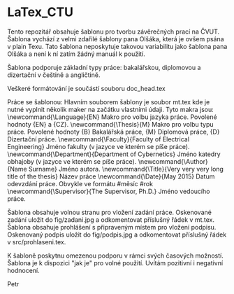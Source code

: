 ﻿# LaTex_CTU

Tento repozitář obsahuje šablonu pro tvorbu závěrečných prací na ČVUT. Šablona vychází z velmi zdařilé šablony pana Olšáka, která je ovšem psána v plain Texu. Tato šablona neposkytuje takovou variabilitu jako šablona pana Olšáka a není k ní zatím žádný manuál k použití.

Šablona podporuje základní typy práce: bakalářskou, diplomovou a dizertační v češtině a angličtině. 

Veškeré formátování je součástí souboru doc_head.tex 

Práce se šablonou:
Hlavním souborem šablony je soubor mt.tex kde je nutné vyplnit několik maker na začátku vlastními údaji.
Tyto makra jsou:
    \newcommand{\Language}{EN}
Makro pro volbu jazyka práce. Povolené hodnoty {EN} a {CZ}.
    \newcommand{\Thesis}{M}
Makro pro volbu typu práce. Povolené hodnoty {B} Bakalářská práce, {M} Diplomová práce, {D} Dizertační práce.
    \newcommand{\Faculty}{Faculty of Electrical Engineering}
Jméno fakulty (v jazyce ve kterém se píše práce).
    \newcommand{\Department}{Department of Cybernetics}
Jméno katedry obhajoby (v jazyce ve kterém se píše práce).
    \newcommand{\Author}{Name Surname}
Jméno autora.
    \newcommand{\Title}{Very very very long title of the thesis}
Název práce
    \newcommand{\Date}{May 2015}
Datum odevzdání práce. Obvykle ve formátu #měsíc #rok
    \newcommand{\Supervisor}{The Supervisor, Ph.D.}
Jméno vedoucího práce.

Šablona obsahuje volnou stranu pro vložení zadání práce. Oskenované zadání uložit do fig/zadani.jpg a odkomentovat příslušný řádek v mt.tex.
Šablona obsahuje prohlášení s připraveným místem pro vložení podpisu. Oskenovaný podpis uložit do fig/podpis.jpg a odkomentovat příslušný řádek v src/prohlaseni.tex.

K šabloně poskytnu omezenou podporu v rámci svých časových možností. Šablona je k dispozici "jak je" pro volné použití. Uvítám pozitivní i negativní hodnocení.

Petr